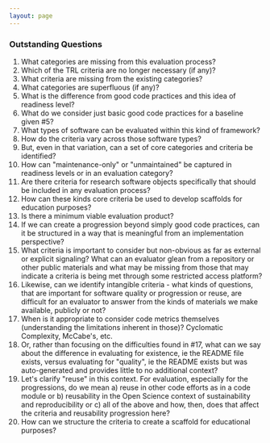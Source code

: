 ```yaml
---
layout: page
---
```


### Outstanding Questions ###

1. What categories are missing from this evaluation process?
2. Which of the TRL criteria are no longer necessary (if any)? 
3. What criteria are missing from the existing categories?
4. What categories are superfluous (if any)?
5. What is the difference from good code practices and this idea of readiness level?
6. What do we consider just basic good code practices for a baseline given #5?
7. What types of software can be evaluated within this kind of framework?
8. How do the criteria vary across those software types?
9. But, even in that variation, can a set of core categories and criteria be identified?
10. How can "maintenance-only" or "unmaintained" be captured in readiness levels or in an evaluation category?
11. Are there criteria for research software objects specifically that should be included in any evaluation process?
12. How can these kinds core criteria be used to develop scaffolds for education purposes?
13. Is there a minimum viable evaluation product?
14. If we can create a progression beyond simply good code practices, can it be structured in a way that is meaningful from an implementation perspective?
15. What criteria is important to consider but non-obvious as far as external or explicit signaling? What can an evaluator glean from a repository or other public materials and what may be missing from those that may indicate a criteria is being met through some restricted access platform?
16. Likewise, can we identify intangible criteria - what kinds of questions, that are important for software quality or progression or reuse, are difficult for an evaluator to answer from the kinds of materials we make available, publicly or not?
17. When is it appropriate to consider code metrics themselves (understanding the limitations inherent in those)? Cyclomatic Complexity, McCabe's, etc.
18. Or, rather than focusing on the difficulties found in #17, what can we say about the difference in evaluating for existence, ie the README file exists, versus evaluating for "quality", ie the README exists but was auto-generated and provides little to no additional context?
19. Let's clarify "reuse" in this context. For evaluation, especially for the progressions, do we mean a) reuse in other code efforts as in a code module or b) reusability in the Open Science context of sustainability and reproducibility or c) all of the above and how, then, does that affect the criteria and reusability progression here?
20. How can we structure the criteria to create a scaffold for educational purposes?
